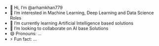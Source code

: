 - 👋 Hi, I’m @arhamkhan779
- 👀 I’m interested in Machine Learning, Deep Learning and Data Science Roles
- 🌱 I’m currently learning Artificial Intelligence based solutions
- 💞️ I’m looking to collaborate on AI base Solutions
- 😄 Pronouns: ...
- ⚡ Fun fact: ...

<!---
arhamkhan779/arhamkhan779 is a ✨ special ✨ repository because its `README.md` (this file) appears on your GitHub profile.
You can click the Preview link to take a look at your changes.
--->
